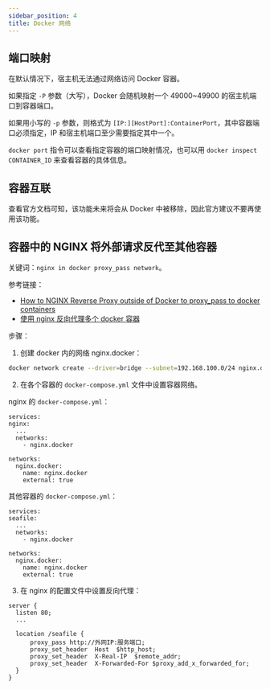 ```yaml
---
sidebar_position: 4
title: Docker 网络
---
```


## 端口映射

在默认情况下，宿主机无法通过网络访问 Docker 容器。

如果指定 `-P` 参数（大写），Docker 会随机映射一个 49000~49900 的宿主机端口到容器端口。

如果用小写的 `-p` 参数，则格式为 `[IP:][HostPort]:ContainerPort`，其中容器端口必须指定，IP 和宿主机端口至少需要指定其中一个。

`docker port` 指令可以查看指定容器的端口映射情况，也可以用 `docker inspect CONTAINER_ID` 来查看容器的具体信息。

## 容器互联

查看官方文档可知，该功能未来将会从 Docker 中被移除，因此官方建议不要再使用该功能。

## 容器中的 NGINX 将外部请求反代至其他容器

关键词：`nginx in docker proxy_pass network`。

参考链接：

- [How to NGINX Reverse Proxy outside of Docker to proxy_pass to docker containers](https://stackoverflow.com/questions/52823279/how-to-nginx-reverse-proxy-outside-of-docker-to-proxy-pass-to-docker-containers)
- [使用 nginx 反向代理多个 docker 容器](https://segmentfault.com/a/1190000019004994)

步骤：

1. 创建 docker 内的网络 nginx.docker：

```sh
docker network create --driver=bridge --subnet=192.168.100.0/24 nginx.docker
```

2. 在各个容器的 `docker-compose.yml` 文件中设置容器网络。

nginx 的 `docker-compose.yml`：

```
services:
nginx:
  ...
  networks:
    - nginx.docker

networks:
  nginx.docker:
    name: nginx.docker
    external: true
```

其他容器的 `docker-compose.yml`：

```
services:
seafile:
  ...
  networks:
    - nginx.docker

networks:
  nginx.docker:
    name: nginx.docker
    external: true
```

3. 在 nginx 的配置文件中设置反向代理：

```
server {
  listen 80;
  ...

  location /seafile {
      proxy_pass http://外网IP:服务端口;
      proxy_set_header  Host  $http_host;
      proxy_set_header  X-Real-IP  $remote_addr;
      proxy_set_header  X-Forwarded-For $proxy_add_x_forwarded_for;
  }
}
```

